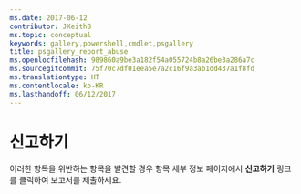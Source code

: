 ```yaml
---
ms.date: 2017-06-12
contributor: JKeithB
ms.topic: conceptual
keywords: gallery,powershell,cmdlet,psgallery
title: psgallery_report_abuse
ms.openlocfilehash: 989860a9be3a182f54a055724b8a26be3a286a7c
ms.sourcegitcommit: 75f70c7df01eea5e7a2c16f9a3ab1dd437a1f8fd
ms.translationtype: HT
ms.contentlocale: ko-KR
ms.lasthandoff: 06/12/2017
---
```

# <a name="report-abuse"></a>신고하기

이러한 항목을 위반하는 항목을 발견할 경우 항목 세부 정보 페이지에서 **신고하기** 링크를 클릭하여 보고서를 제출하세요.


